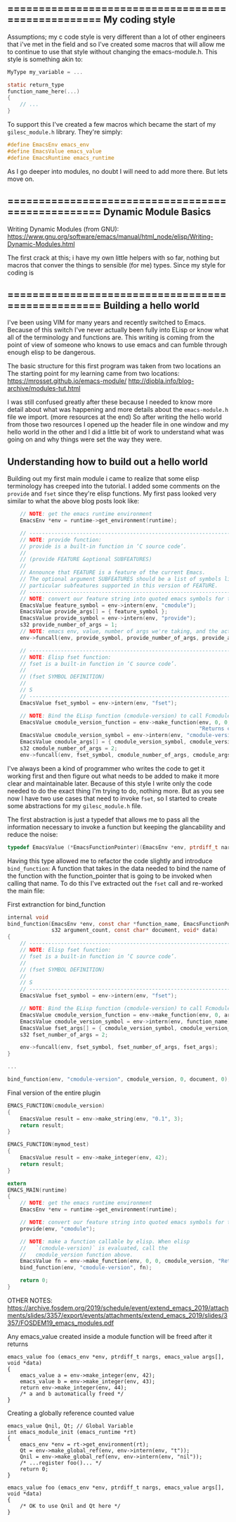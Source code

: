 ==================================================
   My coding style
--------------------------------------------------
Assumptions; my c code style is very different than a lot of other
engineers that i've met in the field and so I've created some macros
that will allow me to continue to use that style without changing the
emacs-module.h. This style is something akin to:

```c
MyType my_variable = ...

static return_type
function_name_here(...)
{
    // ...
}
```

To support this I've created a few macros which became the start of my
`gilesc_module.h` library. They're simply:

```c
#define EmacsEnv emacs_env
#define EmacsValue emacs_value
#define EmacsRuntime emacs_runtime
```

As I go deeper into modules, no doubt I will need to add more there. But lets move on.


==================================================
   Dynamic Module Basics
--------------------------------------------------

Writing Dynamic Modules (from GNU):
https://www.gnu.org/software/emacs/manual/html_node/elisp/Writing-Dynamic-Modules.html

The first crack at this;
i have my own little helpers with so far, nothing but macros that conver the things to sensible (for me) types. Since my style for coding is 

==================================================
   Building a hello world
--------------------------------------------------
I've been using VIM for many years and recently switched to
Emacs. Because of this switch I've never actually been fully into
ELisp or know what all of the terminology and functions are. This
writing is coming from the point of view of someone who knows to use
emacs and can fumble through enough elisp to be dangerous.

The basic structure for this first program was taken from two locations an
The starting point for my learning came from two locations:
    https://mrosset.github.io/emacs-module/
    http://diobla.info/blog-archive/modules-tut.html

I was still confused greatly after these because I needed to know more
detail about what was happening and more details about the
`emacs-module.h` file we import. (more resources at the end) So after
writing the hello world from those two resources I opened up the
header file in one window and my hello world in the other and I did a
little bit of work to understand what was going on and why things were
set the way they were.


Understanding how to build out a hello world
---

Building out my first main module i came to realize that some elisp
terminology has creeped into the tutorial. I added some comments on
the `provide` and `fset` since they're elisp functions. My first pass
looked very similar to what the above blog posts look like:

```c
    // NOTE: get the emacs runtime environment
    EmacsEnv *env = runtime->get_environment(runtime);

    // -------------------------------------------------------------------------
    // NOTE: provide function:
    // provide is a built-in function in ‘C source code’.
    //
    // (provide FEATURE &optional SUBFEATURES)
    //
    // Announce that FEATURE is a feature of the current Emacs.
    // The optional argument SUBFEATURES should be a list of symbols listing
    // particular subfeatures supported in this version of FEATURE.
    // -------------------------------------------------------------------------
    // NOTE: convert our feature string into quoted emacs symbols for the elisp functions
    EmacsValue feature_symbol = env->intern(env, "cmodule");
    EmacsValue provide_args[] = { feature_symbol };
    EmacsValue provide_symbol = env->intern(env, "provide");
    s32 provide_number_of_args = 1;
    // NOTE: emacs env, value, number of args we're taking, and the actual args
    env->funcall(env, provide_symbol, provide_number_of_args, provide_args);

    // -------------------------------------------------------------------------
    // NOTE: Elisp fset function:
    // fset is a built-in function in ‘C source code’.
    //
    // (fset SYMBOL DEFINITION)
    //
    // S
    // -------------------------------------------------------------------------
    EmacsValue fset_symbol = env->intern(env, "fset");

    // NOTE: Bind the ELisp function (cmodule-version) to call Fcmodule_version
    EmacsValue cmodule_version_function = env->make_function(env, 0, 0, cmodule_version,
                                                             "Returns cmodule version", NULL);
    EmacsValue cmodule_version_symbol = env->intern(env, "cmodule-version");
    EmacsValue cmodule_args[] = { cmodule_version_symbol, cmodule_version_function };
    s32 cmodule_number_of_args = 2;
    env->funcall(env, fset_symbol, cmodule_number_of_args, cmodule_args);
```


I've always been a kind of programmer who writes the code to get it
working first and then figure out what needs to be added to make it
more clear and maintainable later. Because of this style I write only
the code needed to do the exact thing I'm trying to do, nothing
more. But as you see now I have two use cases that need to invoke
`fset`, so I started to create some abstractions for my
`gilesc_module.h` file.

The first abstraction is just a typedef that allows me to pass all the
information necessary to invoke a function but keeping the
glancability and reduce the noise:

```c
typedef EmacsValue (*EmacsFunctionPointer)(EmacsEnv *env, ptrdiff_t nargs, EmacsValue args[], void *data);
```

Having this type allowed me to refactor the code slightly and
introduce `bind_function`: A function that takes in the data needed to
bind the name of the function with the function_pointer that is going
to be invoked when calling that name. To do this I've extracted out
the `fset` call and re-worked the main file:

First extranction for bind_function
```c
internal void
bind_function(EmacsEnv *env, const char *function_name, EmacsFunctionPointer function_pointer,
              s32 argument_count, const char* document, void* data)
{
    // -------------------------------------------------------------------------
    // NOTE: Elisp fset function:
    // fset is a built-in function in ‘C source code’.
    //
    // (fset SYMBOL DEFINITION)
    //
    // S
    // -------------------------------------------------------------------------
    EmacsValue fset_symbol = env->intern(env, "fset");

    // NOTE: Bind the ELisp function (cmodule-version) to call Fcmodule_version
    EmacsValue cmodule_version_function = env->make_function(env, 0, argument_count, function_pointer, document, data);
    EmacsValue cmodule_version_symbol = env->intern(env, function_name);
    EmacsValue fset_args[] = { cmodule_version_symbol, cmodule_version_function };
    s32 fset_number_of_args = 2;

    env->funcall(env, fset_symbol, fset_number_of_args, fset_args);
}

...

bind_function(env, "cmodule-version", cmodule_version, 0, document, 0);
```

Final version of the entire plugin
```c
EMACS_FUNCTION(cmodule_version)
{
    EmacsValue result = env->make_string(env, "0.1", 3);
    return result;
}

EMACS_FUNCTION(mymod_test)
{
    EmacsValue result = env->make_integer(env, 42);
    return result;
}

extern
EMACS_MAIN(runtime)
{
    // NOTE: get the emacs runtime environment
    EmacsEnv *env = runtime->get_environment(runtime);

    // NOTE: convert our feature string into quoted emacs symbols for the elisp functions
    provide(env, "cmodule");

    // NOTE: make a function callable by elisp. When elisp
    //   `(cmodule-version)` is evaluated, call the
    //   cmodule_version function above.
    EmacsValue fn = env->make_function(env, 0, 0, cmodule_version, "Returns cmodule version", 0);
    bind_function(env, "cmodule-version", fn);

    return 0;
}
```

OTHER NOTES:
https://archive.fosdem.org/2019/schedule/event/extend_emacs_2019/attachments/slides/3357/export/events/attachments/extend_emacs_2019/slides/3357/FOSDEM19_emacs_modules.pdf

Any emacs_value created inside a module function will be freed after it returns
```
emacs_value foo (emacs_env *env, ptrdiff_t nargs, emacs_value args[], void *data)
{
    emacs_value a = env->make_integer(env, 42);
    emacs_value b = env->make_integer(env, 43);
    return env->make_integer(env, 44);
    /* a and b automatically freed */
}
```

Creating a globally reference counted value
```
emacs_value Qnil, Qt; // Global Variable
int emacs_module_init (emacs_runtime *rt)
{
    emacs_env *env = rt->get_environment(rt);
    Qt = env->make_global_ref(env, env->intern(env, "t"));
    Qnil = env->make_global_ref(env, env->intern(env, "nil"));
    /* ...register foo()... */
    return 0;
}

emacs_value foo (emacs_env *env, ptrdiff_t nargs, emacs_value args[], void *data)
{
    /* OK to use Qnil and Qt here */
}
```
